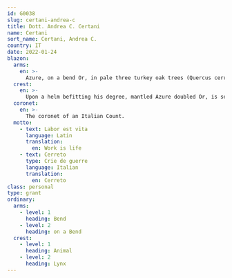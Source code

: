 ```yaml
---
id: G0038
slug: certani-andrea-c
title: Dott. Andrea C. Certani
name: Certani
sort_name: Certani, Andrea C.
country: IT
date: 2022-01-24
blazon:
  arms:
    en: >-
      Azure, on a bend Or, in pale three turkey oak trees (Quercus cerris), eradicated Vert.
  crest:
    en: >-
      Upon a helm befitting his degree, mantled Azure doubled Or, is set upon a wreath of the liveries, a princely crest coronet, issuant from which is a demi-European lynx Tenné, armed Azure, charged with a cross cleché pommetty Gules, holding in its dexter forepaw in bend sinister a turkey oak tree eradicated and fructed proper, and in its sinister forepaw a pomegranate proper.
  coronet:
    en: >-
      The coronet of an Italian Count.
  motto:
    - text: Labor est vita
      language: Latin
      translation:
        en: Work is life
    - text: Cerreto
      type: Crie de guerre
      language: Italian
      translation:
        en: Cerreto
class: personal
type: grant
ordinary:
  arms:
    - level: 1
      heading: Bend
    - level: 2
      heading: on a Bend
  crest:
    - level: 1
      heading: Animal
    - level: 2
      heading: Lynx
---
```

